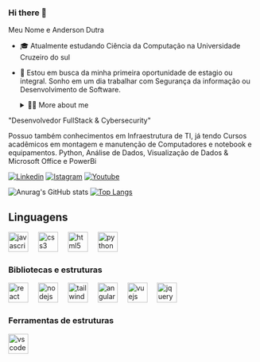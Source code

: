 ### Hi there 👋
Meu Nome e Anderson Dutra

* 🎓 Atualmente estudando Ciência da Computação na Universidade Cruzeiro do sul

* 🙏 Estou em busca da minha primeira oportunidade de estagio ou integral. Sonho em um dia trabalhar com Segurança da informação ou Desenvolvimento de Software.

  <div>
  <details>
  <summary>👨‍💻 More about me</summary>

  - 💬 Tenho 27 Anos e atualmente moro no Brasil em Fortaleza-Ce tenho Tenho fluência em inglês e tenho experiência com SQL, Html, Css, Tailwind Css , Javascript, node.Js , React Js, Angular Js , vue Js, express, JQuery, Git & Github, MySql e mongoDb. Python Básico.

"Desenvolvedor FullStack & Cybersecurity"

Possuo também conhecimentos em Infraestrutura de TI, já tendo Cursos acadêmicos em montagem e manutenção de Computadores e notebook e equipamentos.  Python, Análise de Dados, Visualização de Dados & Microsoft Office e PowerBi
 
</details>
</div>

[![Linkedin](https://img.shields.io/badge/LinkedIn-0077B5?style=for-the-badge&logo=linkedin&logoColor=white)](https://www.linkedin.com/in/anderson-dutra-tec/)
[![Istagram](https://img.shields.io/badge/Instagram-E4405F?style=for-the-badge&logo=instagram&logoColor=white)](https://www.instagram.com/cezar9224/)
[![Youtube](https://img.shields.io/badge/YouTube-FF0000?style=for-the-badge&logo=youtube&logoColor=white)](https://www.youtube.com/channel/UCvIL-aQHzs53d6XWIZUq9Mg)


![Anurag's GitHub stats](https://github-readme-stats.vercel.app/api?username=cezar9224&theme=midnight-purple&showicons=true)
[![Top Langs](https://github-readme-stats.vercel.app/api/top-langs/?username=cezar9224&theme=midnight-purple&show)](https://github.com/cezar9224/github-readme-stats)

<h2>Linguagens</h2>
<div align="left">
  <img src="https://cdn.jsdelivr.net/gh/devicons/devicon/icons/javascript/javascript-original.svg" height="40" alt="javascript logo"  />
  <img width="12" />
  <img src="https://cdn.jsdelivr.net/gh/devicons/devicon/icons/css3/css3-original.svg" height="40" alt="css3 logo"  />
  <img width="12" />
  <img src="https://cdn.jsdelivr.net/gh/devicons/devicon/icons/html5/html5-original.svg" height="40" alt="html5 logo"  />
  <img width="12" />
  <img src="https://cdn.jsdelivr.net/gh/devicons/devicon/icons/python/python-original.svg" height="40" alt="python logo"  />
</div>

<h3> Bibliotecas e estruturas </h3>
<div align="left">
  <img src="https://cdn.jsdelivr.net/gh/devicons/devicon/icons/react/react-original.svg" height="40" alt="react logo"  />
  <img width="12" />
  <img src="https://cdn.jsdelivr.net/gh/devicons/devicon/icons/nodejs/nodejs-original.svg" height="40" alt="nodejs logo"  />
  <img width="12" />
  <img src="https://cdn.jsdelivr.net/gh/devicons/devicon/icons/tailwindcss/tailwindcss-original-wordmark.svg" height="40" alt="tailwindcss logo"  />
  <img width="12" />
  <img src="https://cdn.jsdelivr.net/gh/devicons/devicon/icons/angularjs/angularjs-original.svg" height="40" alt="angularjs logo"  />
  <img width="12" />
  <img src="https://cdn.jsdelivr.net/gh/devicons/devicon/icons/vuejs/vuejs-original.svg" height="40" alt="vuejs logo"  />
  <img width="12" />
  <img src="https://cdn.jsdelivr.net/gh/devicons/devicon/icons/jquery/jquery-original.svg" height="40" alt="jquery logo"  />
</div>

###


<h3>Ferramentas de estruturas</h3>
<div align="left">
  <img src="https://cdn.jsdelivr.net/gh/devicons/devicon/icons/vscode/vscode-original.svg" height="40" alt="vscode logo"  />
</div>

###

###

###

